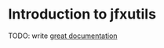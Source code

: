 # Introduction to jfxutils

TODO: write [great documentation](http://jacobian.org/writing/great-documentation/what-to-write/)

